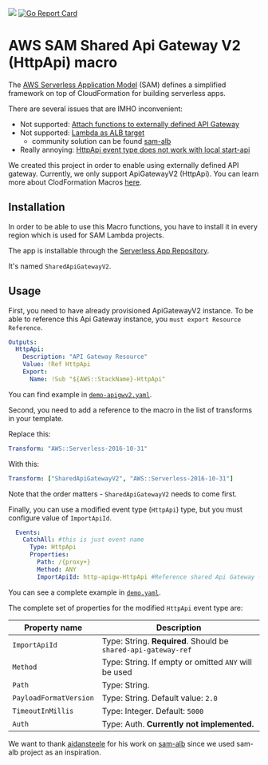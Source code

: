 ![](https://github.com/4-cube/cf-shared-apigwv2/workflows/Build/badge.svg)
[![Go Report Card](https://goreportcard.com/badge/github.com/4-cube/cf-shared-apigwv2)](https://goreportcard.com/report/github.com/4-cube/cf-shared-apigwv2)

# AWS SAM Shared Api Gateway V2 (HttpApi) macro

The [AWS Serverless Application Model][sam] (SAM) defines a simplified framework
on top of CloudFormation for building serverless apps.
 
There are several issues that are IMHO inconvenient:
* Not supported: [Attach functions to externally defined API Gateway][gh-issue-apgw]
* Not supported: [Lambda as ALB target][gh-issue-alb] 
    * community solution can be found [sam-alb][sam-alb]
* Really annoying: [HttpApi event type does not work with local start-api][gh-issue-start-local]

We created this project in order to enable using externally defined API gateway.
Currently, we only support ApiGatewayV2 (HttpApi). 
You can learn more about ClodFormation Macros [here][macro].
  
## Installation
In order to be able to use this Macro functions, you have to install it in every region which is used for SAM Lambda
projects.

The app is installable through the [Serverless App Repository][sar]. 

It's named `SharedApiGatewayV2`.


## Usage
First, you need to have already provisioned ApiGatewayV2 instance.
To be able to reference this Api Gateway instance, you `must export Resource Reference`.
 
```yaml
Outputs:
  HttpApi:
    Description: "API Gateway Resource"
    Value: !Ref HttpApi
    Export:
      Name: !Sub "${AWS::StackName}-HttpApi"
```
You can find example in [`demo-apigwv2.yaml`](/demo-apigwv2.yaml). 

Second, you need to add a reference to the macro in the list of transforms in your template. 

Replace this:
```yaml
Transform: "AWS::Serverless-2016-10-31"
```

With this:
```yaml
Transform: ["SharedApiGatewayV2", "AWS::Serverless-2016-10-31"]
```

Note that the order matters - `SharedApiGatewayV2` needs to come first. 

Finally, you can use a modified event type (`HttpApi`) type, but you must configure value of `ImportApiId`. 

```yaml
  Events:
    CatchAll: #this is just event name
      Type: HttpApi
      Properties:
        Path: /{proxy+}
        Method: ANY
        ImportApiId: http-apigw-HttpApi #Reference shared Api Gateway - exact exported value from parent stack
```

You can see a complete example in [`demo.yaml`](/demo.yaml).

The complete set of properties for the modified `HttpApi` event type are:

| Property name             | Description                                                                   |
| ------------------------- | ----------------------------------------------------------------------------- |
| `ImportApiId`             | Type: String. **Required**. Should be `shared-api-gateway-ref`                |
| `Method`                  | Type: String. If empty or omitted `ANY` will be used                          |
| `Path`                    | Type: String.                                                                 |
| `PayloadFormatVersion`    | Type: String. Default value: `2.0`                                            |
| `TimeoutInMillis`         | Type: Integer. Default: `5000`                                                |
| `Auth` | Type: Auth. **Currently not implemented.**                                                       |

[sam]: https://github.com/awslabs/serverless-application-model
[sar]: https://serverlessrepo.aws.amazon.com/applications/arn:aws:serverlessrepo:eu-west-1:863364574255:applications~SharedApiGatewayV2
[gh-issue-alb]: https://github.com/awslabs/serverless-application-model/issues/721
[gh-issue-apgw]: https://github.com/awslabs/serverless-application-model/issues/149
[gh-issue-start-local]: https://github.com/awslabs/aws-sam-cli/issues/1641
[sam-alb]: https://github.com/glassechidna/sam-alb
[macro]: https://docs.aws.amazon.com/AWSCloudFormation/latest/UserGuide/template-macros.html

We want to thank [aidansteele](https://github.com/aidansteele) for his work on [sam-alb](https://github.com/glassechidna/sam-alb)
since we used sam-alb project as an inspiration.
 